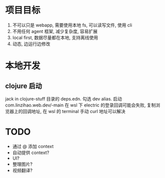 # 项目目标
1. 不可以只是 webapp, 需要使用本地 fs, 可以读写文件, 使用 cli
2. 不用任何 agent 框架, 减少复杂度, 容易扩展
3. local first, 数据尽量都在本地, 支持离线使用
4. 动态, 边运行边修改

# 本地开发
## clojure 启动
jack in clojure-stuff 目录的 deps.edn.
勾选 dev alias.
启动 com.linzihao.web.dev/-main
在 wsl 下 electric 的登录回调可能会失败, 复制浏览器上的回调地址, 在 wsl 的 terminal 手动 curl 地址可以解决

# TODO
- 通过 @ 添加 context
- 自动提供 context?
- UI?
- 整理图片?
- 视频翻译?